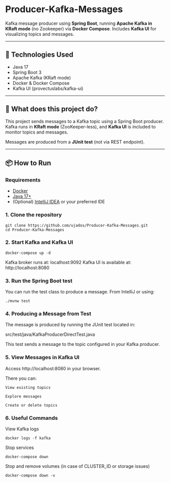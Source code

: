 # Producer-Kafka-Messages

Kafka message producer using **Spring Boot**, running **Apache Kafka in KRaft mode** (no Zookeeper) via **Docker Compose**. Includes **Kafka UI** for visualizing topics and messages.

---

## 🧩 Technologies Used

- Java 17
- Spring Boot 3
- Apache Kafka (KRaft mode)
- Docker & Docker Compose
- Kafka UI (provectuslabs/kafka-ui)

---

## 🚀 What does this project do?

This project sends messages to a Kafka topic using a Spring Boot producer. Kafka runs in **KRaft mode** (ZooKeeper-less), and **Kafka UI** is included to monitor topics and messages.

Messages are produced from a **JUnit test** (not via REST endpoint).

---

## 📦 How to Run

### Requirements

- [Docker](https://www.docker.com/)
- [Java 17+](https://adoptium.net/)
- (Optional) [IntelliJ IDEA](https://www.jetbrains.com/idea/) or your preferred IDE

### 1. Clone the repository

```
git clone https://github.com/ujados/Producer-Kafka-Messages.git
cd Producer-Kafka-Messages
```

### 2. Start Kafka and Kafka UI

```
docker-compose up -d
```

Kafka broker runs at: localhost:9092
Kafka UI is available at: http://localhost:8080

### 3. Run the Spring Boot test

You can run the test class to produce a message. From IntelliJ or using:
```
./mvnw test
```

### 4. Producing a Message from Test

The message is produced by running the JUnit test located in:

src/test/java/KafkaProducerDirectTest.java

This test sends a message to the topic configured in your Kafka producer.

### 5. View Messages in Kafka UI

Access http://localhost:8080 in your browser.

There you can:

    View existing topics

    Explore messages

    Create or delete topics

### 6. Useful Commands
View Kafka logs
```
docker logs -f kafka
```
Stop services
```
docker-compose down
```
Stop and remove volumes (in case of CLUSTER_ID or storage issues)
```
docker-compose down -v
```